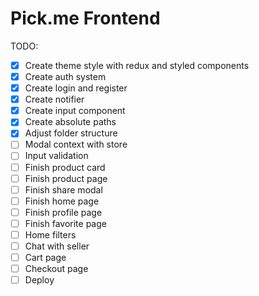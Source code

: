 # Pick.me Frontend

TODO:

- [x] Create theme style with redux and styled components
- [x] Create auth system
- [x] Create login and register
- [x] Create notifier
- [x] Create input component
- [x] Create absolute paths
- [x] Adjust folder structure
- [ ] Modal context with store
- [ ] Input validation
- [ ] Finish product card
- [ ] Finish product page
- [ ] Finish share modal
- [ ] Finish home page
- [ ] Finish profile page
- [ ] Finish favorite page
- [ ] Home filters
- [ ] Chat with seller
- [ ] Cart page
- [ ] Checkout page
- [ ] Deploy
